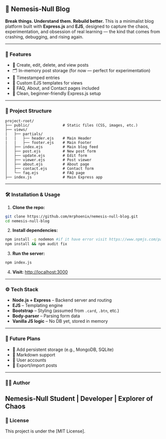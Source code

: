 ## 🧠 Nemesis-Null Blog

**Break things. Understand them. Rebuild better.**
This is a minimalist blog platform built with **Express.js** and **EJS**, designed to capture the chaos, experimentation, and obsession of real learning — the kind that comes from crashing, debugging, and rising again.

---

### 🚀 Features

* 📝 Create, edit, delete, and view posts
* 🗂 In-memory post storage (for now — perfect for experimentation)
* 📅 Timestamped entries
* 📄 Custom EJS templates for views
* 📌 FAQ, About, and Contact pages included
* 🔧 Clean, beginner-friendly Express.js setup

---

### 📁 Project Structure

```
project-root/
├── public/               # Static files (CSS, images, etc.)
├── views/
|   ├── partials/
|   |   ├── header.ejs    # Main Header
|   |   ├── footer.ejs    # Main Footer
│   ├── index.ejs         # Main blog feed
│   ├── post.ejs          # New post form
│   ├── update.ejs        # Edit form
│   ├── viewer.ejs        # Post viewer
│   ├── about.ejs         # About page
│   ├── contact.ejs       # Contact form
│   └── faq.ejs           # FAQ page
├── index.js              # Main Express app
```

---

### 🛠️ Installation & Usage

1. **Clone the repo:**

```bash
git clone https://github.com/mrphoenix/nemesis-null-blog.git
cd nemesis-null-blog
```

2. **Install dependencies:**

```bash
npm install -g nodemon #if it have error visit https://www.npmjs.com/package/nodemon
npm install && npm audit fix
```

3. **Run the server:**

```bash
npm index.js
```

4. **Visit:**
   [http://localhost:3000](http://localhost:3000)

---

### ⚙️ Tech Stack

* **Node.js + Express** – Backend server and routing
* **EJS** – Templating engine
* **Bootstrap** – Styling (assumed from `.card`, `.btn`, etc.)
* **Body-parser** – Parsing form data
* **Vanilla JS logic** – No DB yet, stored in memory

---

### 📌 Future Plans

* 🔄 Add persistent storage (e.g., MongoDB, SQLite)
* 🧠 Markdown support
* 👤 User accounts
* 💾 Export/import posts

---

### 🧑‍💻 Author

**Nemesis-Null**
Student | Developer | Explorer of Chaos
---

### 📄 License

This project is under the [MIT License].